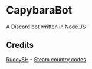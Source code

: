 # CapybaraBot
 A Discord bot written in Node.JS

## Credits
[RudeySH](https://github.com/RudeySH/) - [Steam country codes](https://github.com/RudeySH/SteamCountries)
